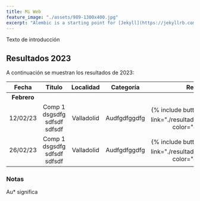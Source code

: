 ```yaml
---
title: Mi Web
feature_image: "./assets/989-1300x400.jpg"
excerpt: "Alembic is a starting point for [Jekyll](https://jekyllrb.com/) projects. Rather than starting from scratch, this boilerplate is designed to get the ball rolling immediately. Install it, configure it, tweak it, push it."
---
```


Texto de introducción

## Resultados 2023

A continuación se muestran los resultados de 2023:

| Fecha      | Titulo | Localidad     | Categoría    | Resultados | 
|    :----:   |    :----:   |    :----:   |     :----:   |     :----:   |
| **Febrero** |      |   |   |   |
| 12/02/23 | Comp 1  dsgsdfg sdfsdf sdfsdf | Valladolid | Audfgdfggdfg | {% include button.html text="Acta ⬇️" link="./resultados/2023/sample.pdf" color="#0366d6" %} |
| 26/02/23 | Comp 1  dsgsdfg sdfsdf sdfsdf | Valladolid | Audfgdfggdfg | {% include button.html text="Acta ⬇️" link="./resultados/2023/sample.pdf" color="#0366d6" %} |


### Notas

Au* significa 